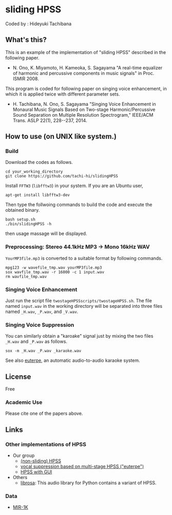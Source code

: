 sliding HPSS
============

Coded by : Hideyuki Tachibana


What's this?
------------
This is an example of the implementation of "sliding HPSS" described in the following paper.

* N. Ono, K. Miyamoto, H. Kameoka, S. Sagayama "A real-time equalizer of harmonic and percussive components in music signals" in Proc. ISMIR 2008.

This program is coded for following paper on singing voice enhancement,
in which it is applied twice with different parameter sets.
* H. Tachibana, N. Ono, S. Sagayama "Singing Voice Enhancement in Monaural Music Signals Based on Two-stage Harmonic/Percussive Sound Separation on Multiple Resolution Spectrogram," IEEE/ACM Trans. ASLP 22(1), 228--237, 2014.


How to use (on UNIX like system.)
---------------------------------

### Build

Download the codes as follows.

	cd your_working_directory
	git clone https://github.com/tachi-hi/slidingHPSS

Install `FFTW3` (`libfftw3`) in your system. If you are an Ubuntu user,

	apt-get install libfftw3-dev

Then type the follwoing commands to build the code and execute the obtained binary.

	bash setup.sh
	./bin/slidingHPSS -h

then usage massage will be displayed.

### Preprocessing: Stereo 44.1kHz MP3 -> Mono 16kHz WAV

`YourMP3file.mp3` is converted to a suitable format by following commands.

	mpg123 -w wavefile_tmp.wav yourMP3file.mp3
	sox wavfile_tmp.wav -r 16000 -c 1 input.wav
	rm wavfile_tmp.wav

### Singing Voice Enhancement

Just run the script file `twostageHPSSscripts/twostageHPSS.sh`. The file named `input.wav` in the working directory will be separated into three files named `_H.wav`, `_P.wav`, and `_V.wav`.

### Singing Voice Suppression

You can similarly obtain a "karoake" signal just by mixing the two files `_H.wav` and `_P.wav` as follows.

	sox -m _H.wav _P.wav _karaoke.wav

See also [euterpe](https://github.com/tachi-hi/euterpe), an automatic audio-to-audio karaoke system.

## License
Free

### Academic Use
Please cite one of the papers above.

## Links

### Other implementations of HPSS

+ Our group
	+ [(non-sliding) HPSS](https://github.com/tachi-hi/HPSS)
	+ [vocal suppression based on multi-stage HPSS ("euterpe")](https://github.com/tachi-hi/euterpe)
	+ [HPSS with GUI](http://hil.t.u-tokyo.ac.jp/software/HPSS/)
+ Others
	+ [librosa](http://librosa.github.io/librosa/): This audio library for Python contains a variant of HPSS.

### Data
+ [MIR-1K](https://sites.google.com/site/unvoicedsoundseparation/mir-1k)

